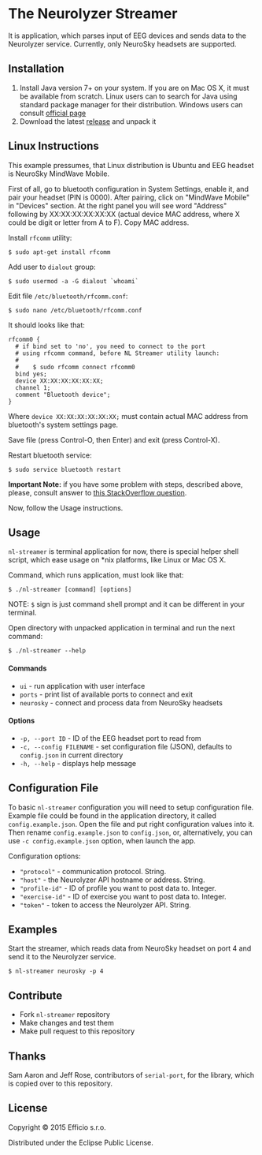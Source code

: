 # The Neurolyzer Streamer

It is application, which parses input of EEG devices and sends data to
the Neurolyzer service. Currently, only NeuroSky headsets are supported.

## Installation

1. Install Java version 7+ on your system. If you are on Mac OS X, it must be
available from scratch. Linux users can to search for Java using standard
package manager for their distribution. Windows users can consult
[official page](https://www.java.com/en/download/help/download_options.xml#windows)
2. Download the latest [release](https://github.com/efficiosro/nl-streamer/raw/master/releases/nl-streamer-0.2.2.zip) and unpack it

## Linux Instructions

This example pressumes, that Linux distribution is Ubuntu and EEG headset
is NeuroSky MindWave Mobile.

First of all, go to bluetooth configuration in System Settings, enable it,
and pair your headset (PIN is 0000). After pairing, click on
"MindWave Mobile" in "Devices" section. At the right panel you will see
word "Address" following by XX:XX:XX:XX:XX:XX (actual device MAC address,
where X could be digit or letter from A to F). Copy MAC address.

Install `rfcomm` utility:

    $ sudo apt-get install rfcomm

Add user to `dialout` group:

    $ sudo usermod -a -G dialout `whoami`

Edit file `/etc/bluetooth/rfcomm.conf`:

    $ sudo nano /etc/bluetooth/rfcomm.conf

It should looks like that:

```
rfcomm0 {
  # if bind set to 'no', you need to connect to the port
  # using rfcomm command, before NL Streamer utility launch:
  #
  #    $ sudo rfcomm connect rfcomm0
  bind yes;
  device XX:XX:XX:XX:XX:XX;
  channel 1;
  comment "Bluetooth device";
}
```

Where `device XX:XX:XX:XX:XX:XX;` must contain actual MAC address from bluetooth's
system settings page.

Save file (press Control-O, then Enter) and exit (press Control-X).

Restart bluetooth service:

    $ sudo service bluetooth restart

**Important Note:** if you have some problem with steps, described above,
please, consult answer to [this StackOverflow question](http://stackoverflow.com/questions/15799076/accessing-serial-data-from-neurosky-mindset-over-bluetooth-in-linux).

Now, follow the Usage instructions.

## Usage

`nl-streamer` is terminal application for now, there is special helper shell
script, which ease usage on *nix platforms, like Linux or Mac OS X.

Command, which runs application, must look like that:

    $ ./nl-streamer [command] [options]

NOTE: `$` sign is just command shell prompt and it can be different in your terminal.

Open directory with unpacked application in terminal and run the next command:

    $ ./nl-streamer --help

#### Commands

* `ui` - run application with user interface
* `ports` - print list of available ports to connect and exit
* `neurosky` - connect and process data from NeuroSky headsets

#### Options

* `-p, --port ID` - ID of the EEG headset port to read from
* `-c, --config FILENAME` - set configuration file (JSON), defaults to
`config.json` in current directory
* `-h, --help` - displays help message

## Configuration File

To basic `nl-streamer` configuration you will need to setup configuration file.
Example file could be found in the application directory, it called
`config.example.json`. Open the file and put right configuration values into it.
Then rename `config.example.json` to `config.json`, or, alternatively, you can use
`-c config.example.json` option, when launch the app.

Configuration options:


* `"protocol"` - communication protocol. String.
* `"host"` - the Neurolyzer API hostname or address. String.
* `"profile-id"` - ID of profile you want to post data to. Integer.
* `"exercise-id"` - ID of exercise you want to post data to. Integer.
* `"token"` - token to access the Neurolyzer API. String.

## Examples

Start the streamer, which reads data from NeuroSky headset on port 4 and send
it to the Neurolyzer service.

    $ nl-streamer neurosky -p 4

## Contribute

* Fork `nl-streamer` repository
* Make changes and test them
* Make pull request to this repository

## Thanks

Sam Aaron and Jeff Rose, contributors of `serial-port`, for the library,
which is copied over to this repository.

## License

Copyright © 2015 Efficio s.r.o.

Distributed under the Eclipse Public License.
